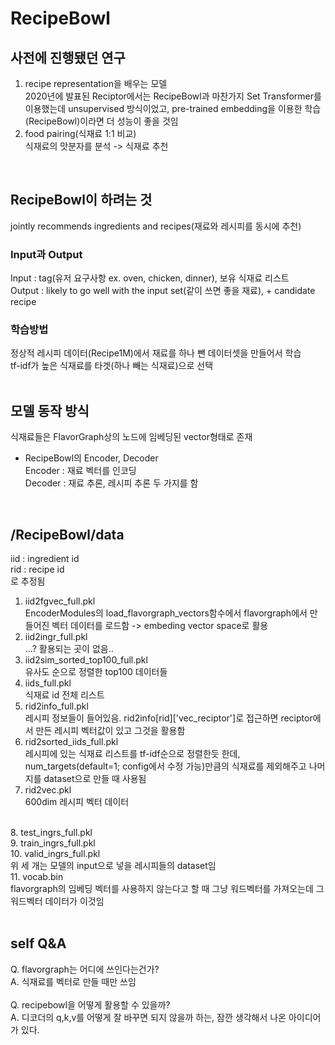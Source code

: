  # RecipeBowl

## 사전에 진행됐던 연구
1. recipe representation을 배우는 모델<br>
 2020년에 발표된 Reciptor에서는 RecipeBowl과 마찬가지 Set Transformer를 이용했는데 unsupervised 방식이었고, pre-trained embedding을 이용한 학습(RecipeBowl)이라면 더 성능이 좋을 것임
2. food pairing(식재료 1:1 비교)<br>
 식재료의 맛분자를 분석 -> 식재료 추천<br>
 <br>

## RecipeBowl이 하려는 것
jointly recommends ingredients and recipes(재료와 레시피를 동시에 추천)<br>
### Input과 Output
Input : tag(유저 요구사항 ex. oven, chicken, dinner), 보유 식재료 리스트<br>
Output : likely to go well with the input set(같이 쓰면 좋을 재료), + candidate recipe<br>

### 학습방법
정상적 레시피 데이터(Recipe1M)에서 재료를 하나 뺀 데이터셋을 만들어서 학습<br>
tf-idf가 높은 식재료를 타겟(하나 빼는 식재료)으로 선택<br>
<br>

## 모델 동작 방식
식재료들은 FlavorGraph상의 노드에 임베딩된 vector형태로 존재<br>
- RecipeBowl의 Encoder, Decoder<br>
Encoder : 재료 벡터를 인코딩<br>
Decoder : 재료 추론, 레시피 추론 두 가지를 함<br>
<br>

## /RecipeBowl/data
iid : ingredient id<br>
rid : recipe id<br>
로 추정됨<br>
1. iid2fgvec_full.pkl<br>
EncoderModules의 load_flavorgraph_vectors함수에서 flavorgraph에서 만들어진 벡터 데이터를 로드함 -> embeding vector space로 활용<br>
2. iid2ingr_full.pkl<br>
...? 활용되는 곳이 없음..
3. iid2sim_sorted_top100_full.pkl<br>
유사도 순으로 정렬한 top100 데이터들<br>
4. iids_full.pkl<br>
식재료 id 전체 리스트<br>
5. rid2info_full.pkl<br>
레시피 정보들이 들어있음. rid2info[rid]['vec_reciptor']로 접근하면 reciptor에서 만든 레시피 벡터값이 있고 그것을 활용함<br>
6. rid2sorted_iids_full.pkl<br>
레시피에 있는 식재료 리스트를 tf-idf순으로 정렬한듯 한데, num_targets(default=1; config에서 수정 가능)만큼의 식재료를 제외해주고 나머지를 dataset으로 만들 때 사용됨<br>
7. rid2vec.pkl<br>
600dim 레시피 벡터 데이터<br>
<br>
8. test_ingrs_full.pkl<br>
9. train_ingrs_full.pkl<br>
10. valid_ingrs_full.pkl<br>
위 세 개는 모델의 input으로 넣을 레시피들의 dataset임<br>
11. vocab.bin<br>
flavorgraph의 임베딩 벡터를 사용하지 않는다고 할 때 그냥 워드벡터를 가져오는데 그 워드벡터 데이터가 이것임<br>

<br>

## self Q&A
Q. flavorgraph는 어디에 쓰인다는건가?<br>
A. 식재료를 벡터로 만들 때만 쓰임<br>
<br>
Q. recipebowl을 어떻게 활용할 수 있을까?<br>
A. 디코더의 q,k,v를 어떻게 잘 바꾸면 되지 않을까 하는, 잠깐 생각해서 나온 아이디어가 있다.<br>